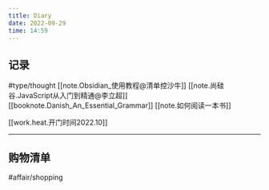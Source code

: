 ```yaml
---
title: Diary
date: 2022-09-29
time: 14:59
---
```


## 记录
#type/thought 
[[note.Obsidian_使用教程@清单控沙牛]]
[[note.尚硅谷.JavaScript从入门到精通@李立超]]
[[booknote.Danish_An_Essential_Grammar]]
[[note.如何阅读一本书]]

[[work.heat.开门时间2022.10]]

---

## 购物清单
#affair/shopping
